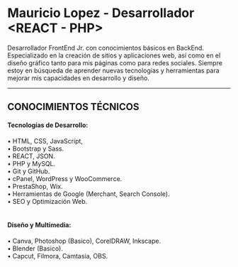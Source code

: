 ### 

<!--
**Maurilopez04/Maurilopez04** is a ✨ _special_ ✨ repository because its `README.md` (this file) appears on your GitHub profile.

Here are some ideas to get you started:
-->
<h1>Mauricio Lopez - Desarrollador &#60;REACT - PHP&#62;</h1>
<p>Desarrollador FrontEnd Jr. con conocimientos básicos en BackEnd. Especializado en la creación de sitios y aplicaciones web, 
  así como en el diseño gráfico tanto para mis páginas como para redes sociales. Siempre estoy en búsqueda de aprender nuevas 
  tecnologías y herramientas para mejorar mis capacidades en desarrollo y diseño.</p>
  <hr>
<h2>CONOCIMIENTOS TÉCNICOS</h2>
<h4>Tecnologías de Desarrollo:</h4>
•	HTML, CSS, JavaScript, <br>
•	Bootstrap y Sass.<br>
•	REACT, JSON.<br>
•	PHP y MySQL.<br>
•	Git y GitHub.<br>
•	cPanel, WordPress y WooCommerce.<br>
•	PrestaShop, Wix.<br>
•	Herramientas de Google (Merchant, Search Console).<br>
•	SEO y Optimización Web.<br>
<br>
<h4>Diseño y Multimedia:</h4>
•	Canva, Photoshop (Basico), CorelDRAW, Inkscape.<br>
•	Blender (Basico).<br>
•	Capcut, Filmora, Camtasia, OBS. <br>
